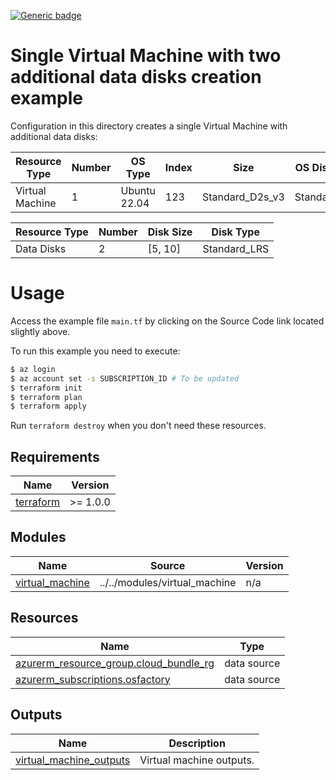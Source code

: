 <!-- BEGIN_AUTOMATED_INFRACOST_BLOCK -->
[![Generic badge](https://img.shields.io/badge/MonthlyCost-€63-purple.svg)](https://azure.microsoft.com/en-us/pricing/calculator/)
<!-- END_AUTOMATED_INFRACOST_BLOCK -->
# Single Virtual Machine with two additional data disks creation example

Configuration in this directory creates a single Virtual Machine with additional data disks:

| Resource Type| Number | OS Type | Index | Size | OS Disk Type | Role | AD Domain
|--|--|--|--|--|--|--|--|
| Virtual Machine | 1 | Ubuntu 22.04 | 123 | Standard_D2s_v3 | Standard_LRS | example | DomainName |

| Resource Type| Number | Disk Size | Disk Type |
|--|--|--|--|
| Data Disks | 2 | [5, 10] | Standard_LRS |

<!-- BEGIN_AUTOMATED_TF_DOCS_BLOCK -->

# Usage

Access the example file `main.tf` by clicking on the Source Code link located slightly above.

To run this example you need to execute:

```bash
$ az login
$ az account set -s SUBSCRIPTION_ID # To be updated
$ terraform init
$ terraform plan
$ terraform apply
```

Run `terraform destroy` when you don't need these resources.
## Requirements

| Name | Version |
|------|---------|
| <a name="requirement_terraform"></a> [terraform](#requirement\_terraform) | >= 1.0.0 |
## Modules

| Name | Source | Version |
|------|--------|---------|
| <a name="module_virtual_machine"></a> [virtual\_machine](#module\_virtual\_machine) | ../../modules/virtual_machine | n/a |
## Resources

| Name | Type |
|------|------|
| [azurerm_resource_group.cloud_bundle_rg](https://registry.terraform.io/providers/hashicorp/azurerm/latest/docs/data-sources/resource_group) | data source |
| [azurerm_subscriptions.osfactory](https://registry.terraform.io/providers/hashicorp/azurerm/latest/docs/data-sources/subscriptions) | data source |

## Outputs

| Name | Description |
|------|-------------|
| <a name="output_virtual_machine_outputs"></a> [virtual\_machine\_outputs](#output\_virtual\_machine\_outputs) | Virtual machine outputs. |
<!-- END_AUTOMATED_TF_DOCS_BLOCK -->